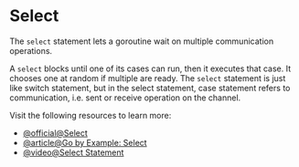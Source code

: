 # Select

The `select` statement lets a goroutine wait on multiple communication operations.

A `select` blocks until one of its cases can run, then it executes that case. It chooses one at random if multiple are ready. The `select` statement is just like switch statement, but in the select statement, case statement refers to communication, i.e. sent or receive operation on the channel.

Visit the following resources to learn more:

- [@official@Select](https://go.dev/tour/concurrency/5)
- [@article@Go by Example: Select](https://gobyexample.com/select)
- [@video@Select Statement](https://www.youtube.com/watch?v=1c7ttSJDMAI)
